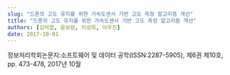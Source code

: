 ```yaml
---
slug: "드론의 고도 유지를 위한 가속도센서 기반 고도 측정 알고리즘 개선"
title: "드론의 고도 유지를 위한 가속도센서 기반 고도 측정 알고리즘 개선"
authors: [김덕엽, 윤보람, 이성희, 이우진]
date: 2017-10-01
---
```


정보처리학회논문지:소프트웨어 및 데이터 공학(ISSN:2287-5905), 제6권 제10호, pp. 473-478, 2017년 10월
